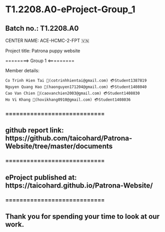 <h1>T1.2208.A0-eProject-Group_1</h1>
<h2>Batch no.: T1.2208.A0</h2>

<p>CENTER NAME: ACE-HCMC-2-FPT 🇻🇳</p>

<p>Project title: Patrona puppy website</p>

<p>========> Group 1 <=========</p>

<p>Member details:</p>

    Co Trinh Hien Tai 📨(cotrinhhientai@gmail.com) 💳Student1387819
    Nguyen Quang Hao 📨(haonguyen171204@gmail.com) 💳Student1408040
    Cao Van Chien 📨(caovanchien2003@gmail.com) 💳Student1408030
    Ho Vi Khang 📨(hovikhang0910@gmail.com) 💳Student1408036
<h3>============================</h3>

<h2>github report link: https://github.com/taicohard/Patrona-Website/tree/master/documents</h2>

<h3>============================</h3>

<h2>eProject published at: https://taicohard.github.io/Patrona-Website/</h2>

<h3>============================</h3>

<h2>Thank you for spending your time to look at our work.</h2>